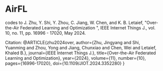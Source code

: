 # AirFL
codes to J. Zhu, Y. Shi, Y. Zhou, C. Jiang, W. Chen, and K. B. Letaief, "Over-the-Air Federated Learning and Optimization ", IEEE Internet Things J., vol. 10, no. 11, pp. 16996 - 17020, May 2024.

Citation:
@ARTICLE{zhu2024over,
  author={Zhu, Jingyang and Shi, Yuanming and Zhou, Yong and Jiang, Chunxiao and Chen, Wei and Letaief, Khaled B.},
  journal={IEEE Internet Things J.}, 
  title={Over-the-Air Federated Learning and Optimization}, 
  year={2024},
  volume={11},
  number={10},
  pages={16996-17020},
  doi={10.1109/JIOT.2024.3352280}
}


